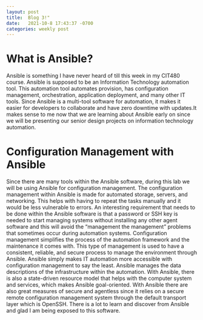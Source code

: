 ```yaml
---
layout: post
title:  Blog 3!"
date:   2021-10-8 17:43:37 -0700
categories: weekly post
---
```


# What is Ansible?

Ansible is something I have never heard of till this week in my CIT480 course. Ansible is supposed to be an Information Technology automation tool. This automation tool automates provision, has configuration management, orchestration, application deployment, and many other IT tools. Since Ansible is a multi-tool software for automation, it makes it easier for developers to collaborate and have zero downtime with updates.It makes sense to me now that we are learning about Ansible early on since we will be presenting our senior design projects on information technology automation. 


# Configuration Management with Ansible

Since there are many tools within the Ansible software, during this lab we will be using Ansible for configuration management. The configuration management within Ansible is made for automated storage, servers, and networking. This helps with having to repeat the tasks manually and it would be less vulnerable to errors. An interesting requirement that needs to be done within the Ansible software is that a password or SSH key is needed to start managing systems without installing any other agent software and this will avoid the “management the management” problems that sometimes occur during automation systems. Configuration management simplifies the process of the automation framework and the maintenance it comes with. This type of management is used to have a consistent, reliable, and secure process to manage the environment through Ansible. Ansible simply makes IT automation more accessible with configuration management to say the least. Ansible manages the data descriptions of the infrastructure within the automation. With Ansible, there is also a state-driven resource model that helps with the computer system and services, which makes Ansible goal-oriented. With Ansible there are also great measures of secure and agentless since it relies on a secure remote configuration management system through the default transport layer which is OpenSSH. There is a lot to learn and discover from Ansible and glad I am being exposed to this software.
